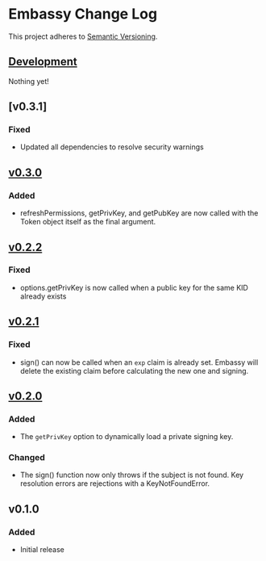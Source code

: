 # Embassy Change Log
This project adheres to [Semantic Versioning](http://semver.org/).

## [Development]
Nothing yet!

## [v0.3.1]
### Fixed
- Updated all dependencies to resolve security warnings

## [v0.3.0]
### Added
- refreshPermissions, getPrivKey, and getPubKey are now called with the Token object itself as the final argument.

## [v0.2.2]
### Fixed
- options.getPrivKey is now called when a public key for the same KID already exists

## [v0.2.1]
### Fixed
- sign() can now be called when an `exp` claim is already set. Embassy will delete the existing claim before calculating the new one and signing.

## [v0.2.0]
### Added
- The `getPrivKey` option to dynamically load a private signing key.

### Changed
- The sign() function now only throws if the subject is not found. Key resolution errors are rejections with a KeyNotFoundError.

## v0.1.0
### Added
- Initial release

[Development]: https://github.com/TomFrost/Embassy/compare/v0.3.0...HEAD
[v0.3.0]: https://github.com/TomFrost/Embassy/compare/v0.2.2...v0.3.0
[v0.2.2]: https://github.com/TomFrost/Embassy/compare/v0.2.1...v0.2.2
[v0.2.1]: https://github.com/TomFrost/Embassy/compare/v0.2.0...v0.2.1
[v0.2.0]: https://github.com/TomFrost/Embassy/compare/v0.1.0...v0.2.0

